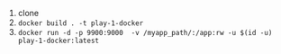1. clone 
2. `docker build . -t play-1-docker`
3. `docker run -d -p 9900:9000  -v /myapp_path/:/app:rw -u $(id -u)  play-1-docker:latest` 
